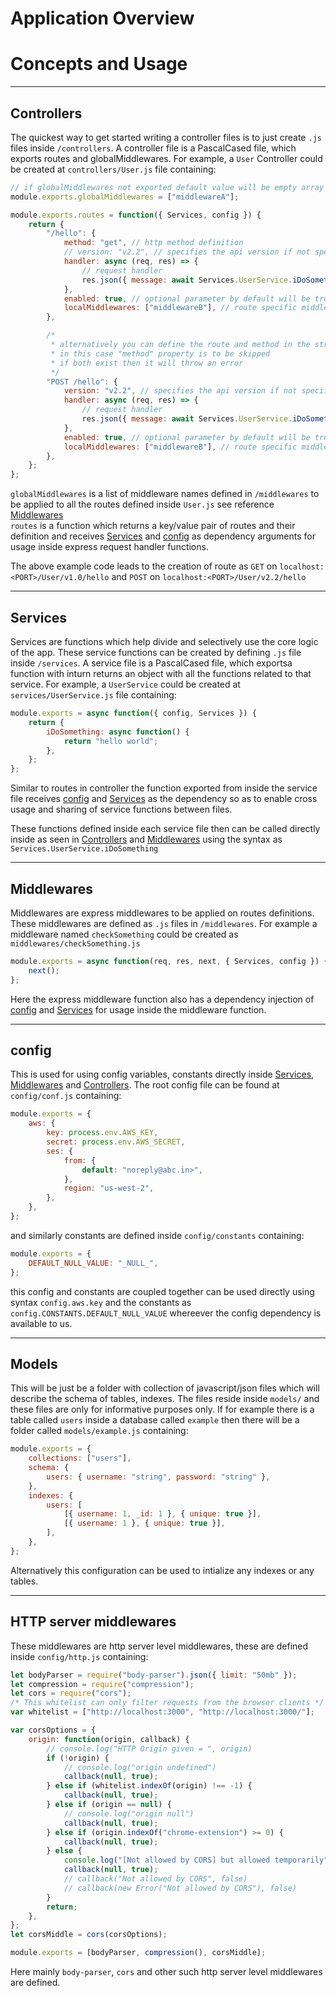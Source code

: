 # Application Overview

<!-- This document gives a basic overview of how certain things work -->

# Concepts and Usage

---

## Controllers

The quickest way to get started writing a controller files is to just create `.js` files inside `/controllers`. A controller file is a PascalCased file, which exports routes and globalMiddlewares. For example, a `User` Controller could be created at `controllers/User.js` file containing:

```js
// if globalMiddlewares not exported default value will be empty array i.e no middlewares
module.exports.globalMiddlewares = ["middlewareA"];

module.exports.routes = function({ Services, config }) {
	return {
		"/hello": {
			method: "get", // http method definition
			// version: "v2.2", // specifies the api version if not specified default version will be v1.0
			handler: async (req, res) => {
				// request handler
				res.json({ message: await Services.UserService.iDoSomething() });
			},
			enabled: true, // optional parameter by default will be true
			localMiddlewares: ["middlewareB"], // route specific middlewares defined here if not defined then no middeware used
		},

		/*
		 * alternatively you can define the route and method in the string key itself as shown below
		 * in this case "method" property is to be skipped
		 * if both exist then it will throw an error
		 */
		"POST /hello": {
			version: "v2.2", // specifies the api version if not specified default version will be v1.0
			handler: async (req, res) => {
				// request handler
				res.json({ message: await Services.UserService.iDoSomething() });
			},
			enabled: true, // optional parameter by default will be true
			localMiddlewares: ["middlewareB"], // route specific middlewares defined here if not defined then no middeware used
		},
	};
};
```

`globalMiddlewares` is a list of middleware names defined in `/middlewares` to be applied to all the routes defined inside `User.js` see reference [Middlewares](#Middlewares) <br>
`routes` is a function which returns a key/value pair of routes and their definition and receives [Services](#Services) and [config](#config) as dependency arguments for usage inside express request handler functions.

The above example code leads to the creation of route as `GET` on `localhost:<PORT>/User/v1.0/hello` and `POST` on `localhost:<PORT>/User/v2.2/hello`

---

## Services

Services are functions which help divide and selectively use the core logic of the app. These service functions can be created by defining `.js` file inside `/services`. A service file is a PascalCased file, which exportsa function with inturn returns an object with all the functions related to that service. For example, a `UserService` could be created at `services/UserService.js` file containing:

```js
module.exports = async function({ config, Services }) {
	return {
		iDoSomething: async function() {
			return "hello world";
		},
	};
};
```

Similar to routes in controller the function exported from inside the service file receives [config](#config) and [Services](#Services) as the dependency so as to enable cross usage and sharing of service functions between files.

These functions defined inside each service file then can be called directly inside as seen in [Controllers](#Controllers) and [Middlewares](#Middlewares) using the syntax as `Services.UserService.iDoSomething`

---

## Middlewares

Middlewares are express middlewares to be applied on routes definitions. These middlewares are defined as `.js` files in `/middlewares`. For example a middleware named `checkSomething` could be created as `middlewares/checkSomething.js`

```js
module.exports = async function(req, res, next, { Services, config }) {
	next();
};
```

Here the express middleware function also has a dependency injection of [config](#config) and [Services](#Services) for usage inside the middleware function.

---

## config

This is used for using config variables, constants directly inside [Services](#Services), [Middlewares](#Middlewares) and [Controllers](#Controllers). The root config file can be found at `config/conf.js` containing:

```js
module.exports = {
	aws: {
		key: process.env.AWS_KEY,
		secret: process.env.AWS_SECRET,
		ses: {
			from: {
				default: "noreply@abc.in>",
			},
			region: "us-west-2",
		},
	},
};
```

and similarly constants are defined inside `config/constants` containing:

```js
module.exports = {
	DEFAULT_NULL_VALUE: "_NULL_",
};
```

this config and constants are coupled together can be used directly using syntax `config.aws.key` and the constants as `config.CONSTANTS.DEFAULT_NULL_VALUE` whereever the config dependency is available to us.

---

## Models

This will be just be a folder with collection of javascript/json files which will describe the schema of tables, indexes. The files reside inside `models/` and these files are only for informative purposes only. If for example there is a table called `users` inside a database called `example` then there will be a folder called `models/example.js` containing:

```js
module.exports = {
	collections: ["users"],
	schema: {
		users: { username: "string", password: "string" },
	},
	indexes: {
		users: [
			[{ username: 1, _id: 1 }, { unique: true }],
			[{ username: 1 }, { unique: true }],
		],
	},
};
```

Alternatively this configuration can be used to intialize any indexes or any tables.

---

## HTTP server middlewares

These middlewares are http server level middlewares, these are defined inside `config/http.js` containing:

```js
let bodyParser = require("body-parser").json({ limit: "50mb" });
let compression = require("compression");
let cors = require("cors");
/* This whitelist can only filter requests from the browser clients */
var whitelist = ["http://localhost:3000", "http://localhost:3000/"];

var corsOptions = {
	origin: function(origin, callback) {
		// console.log("HTTP Origin given = ", origin)
		if (!origin) {
			// console.log("origin undefined")
			callback(null, true);
		} else if (whitelist.indexOf(origin) !== -1) {
			callback(null, true);
		} else if (origin == null) {
			// console.log("origin null")
			callback(null, true);
		} else if (origin.indexOf("chrome-extension") >= 0) {
			callback(null, true);
		} else {
			console.log("[Not allowed by CORS] but allowed temporarily", origin);
			callback(null, true);
			// callback("Not allowed by CORS", false)
			// callback(new Error("Not allowed by CORS"), false)
		}
		return;
	},
};
let corsMiddle = cors(corsOptions);

module.exports = [bodyParser, compression(), corsMiddle];
```

Here mainly `body-parser`, `cors` and other such http server level middlewares are defined.
